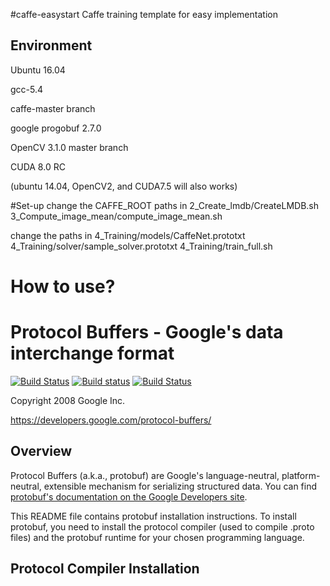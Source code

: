 #caffe-easystart
Caffe training template for easy implementation

Environment
-----------
Ubuntu 16.04

gcc-5.4

caffe-master branch

google progobuf 2.7.0

OpenCV 3.1.0 master branch

CUDA 8.0 RC

(ubuntu 14.04, OpenCV2, and CUDA7.5 will also works)

#Set-up
change the CAFFE_ROOT paths in 
2\_Create_lmdb/CreateLMDB.sh
3\_Compute\_image\_mean/compute\_image_mean.sh

change the paths in 
4_Training/models/CaffeNet.prototxt
4_Training/solver/sample_solver.prototxt
4_Training/train_full.sh

# How to use?

Protocol Buffers - Google's data interchange format
===================================================

[![Build Status](https://travis-ci.org/google/protobuf.svg?branch=master)](https://travis-ci.org/google/protobuf) [![Build status](https://ci.appveyor.com/api/projects/status/73ctee6ua4w2ruin?svg=true)](https://ci.appveyor.com/project/protobuf/protobuf) [![Build Status](https://grpc-testing.appspot.com/buildStatus/icon?job=protobuf_branch)](https://grpc-testing.appspot.com/job/protobuf_branch)

Copyright 2008 Google Inc.

https://developers.google.com/protocol-buffers/

Overview
--------

Protocol Buffers (a.k.a., protobuf) are Google's language-neutral,
platform-neutral, extensible mechanism for serializing structured data. You
can find [protobuf's documentation on the Google Developers site](https://developers.google.com/protocol-buffers/).

This README file contains protobuf installation instructions. To install
protobuf, you need to install the protocol compiler (used to compile .proto
files) and the protobuf runtime for your chosen programming language.

Protocol Compiler Installation
------------------------------
